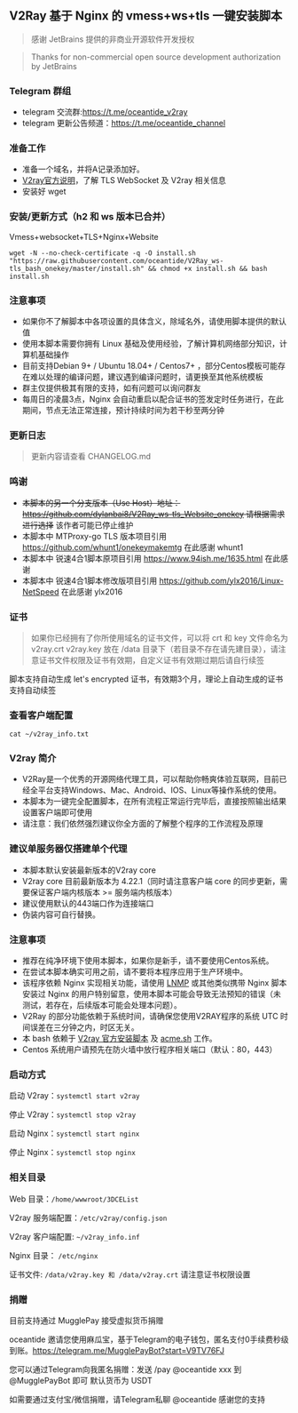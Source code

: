 ## V2Ray 基于 Nginx 的 vmess+ws+tls 一键安装脚本

> 感谢 JetBrains 提供的非商业开源软件开发授权

> Thanks for non-commercial open source development authorization by JetBrains
### Telegram 群组
* telegram 交流群:https://t.me/oceantide_v2ray 
* telegram 更新公告频道：https://t.me/oceantide_channel

### 准备工作
* 准备一个域名，并将A记录添加好。
* [V2ray官方说明](https://www.v2ray.com/)，了解 TLS WebSocket 及 V2ray 相关信息
* 安装好 wget

### 安装/更新方式（h2 和 ws 版本已合并）
Vmess+websocket+TLS+Nginx+Website
```
wget -N --no-check-certificate -q -O install.sh "https://raw.githubusercontent.com/oceantide/V2Ray_ws-tls_bash_onekey/master/install.sh" && chmod +x install.sh && bash install.sh
```

### 注意事项
* 如果你不了解脚本中各项设置的具体含义，除域名外，请使用脚本提供的默认值
* 使用本脚本需要你拥有 Linux 基础及使用经验，了解计算机网络部分知识，计算机基础操作
* 目前支持Debian 9+ / Ubuntu 18.04+ / Centos7+ ，部分Centos模板可能存在难以处理的编译问题，建议遇到编译问题时，请更换至其他系统模板
* 群主仅提供极其有限的支持，如有问题可以询问群友
* 每周日的凌晨3点，Nginx 会自动重启以配合证书的签发定时任务进行，在此期间，节点无法正常连接，预计持续时间为若干秒至两分钟

### 更新日志
> 更新内容请查看 CHANGELOG.md

### 鸣谢
* ~~本脚本的另一个分支版本（Use Host）地址： https://github.com/dylanbai8/V2Ray_ws-tls_Website_onekey 请根据需求进行选择~~ 该作者可能已停止维护
* 本脚本中 MTProxy-go TLS 版本项目引用 https://github.com/whunt1/onekeymakemtg 在此感谢 whunt1
* 本脚本中 锐速4合1脚本原项目引用 https://www.94ish.me/1635.html 在此感谢
* 本脚本中 锐速4合1脚本修改版项目引用 https://github.com/ylx2016/Linux-NetSpeed 在此感谢 ylx2016

### 证书
> 如果你已经拥有了你所使用域名的证书文件，可以将 crt 和 key 文件命名为 v2ray.crt v2ray.key 放在 /data 目录下（若目录不存在请先建目录），请注意证书文件权限及证书有效期，自定义证书有效期过期后请自行续签

脚本支持自动生成 let's encrypted 证书，有效期3个月，理论上自动生成的证书支持自动续签

### 查看客户端配置
`cat ~/v2ray_info.txt`

### V2ray 简介

* V2Ray是一个优秀的开源网络代理工具，可以帮助你畅爽体验互联网，目前已经全平台支持Windows、Mac、Android、IOS、Linux等操作系统的使用。
* 本脚本为一键完全配置脚本，在所有流程正常运行完毕后，直接按照输出结果设置客户端即可使用
* 请注意：我们依然强烈建议你全方面的了解整个程序的工作流程及原理

### 建议单服务器仅搭建单个代理
* 本脚本默认安装最新版本的V2ray core
* V2ray core 目前最新版本为 4.22.1（同时请注意客户端 core 的同步更新，需要保证客户端内核版本 >= 服务端内核版本）
* 建议使用默认的443端口作为连接端口
* 伪装内容可自行替换。

### 注意事项
* 推荐在纯净环境下使用本脚本，如果你是新手，请不要使用Centos系统。
* 在尝试本脚本确实可用之前，请不要将本程序应用于生产环境中。
* 该程序依赖 Nginx 实现相关功能，请使用 [LNMP](https://lnmp.org) 或其他类似携带 Nginx 脚本安装过 Nginx 的用户特别留意，使用本脚本可能会导致无法预知的错误（未测试，若存在，后续版本可能会处理本问题）。
* V2Ray 的部分功能依赖于系统时间，请确保您使用V2RAY程序的系统 UTC 时间误差在三分钟之内，时区无关。
* 本 bash 依赖于 [V2ray 官方安装脚本](https://install.direct/go.sh) 及 [acme.sh](https://github.com/Neilpang/acme.sh) 工作。
* Centos 系统用户请预先在防火墙中放行程序相关端口（默认：80，443）


### 启动方式

启动 V2ray：`systemctl start v2ray`

停止 V2ray：`systemctl stop v2ray`

启动 Nginx：`systemctl start nginx`

停止 Nginx：`systemctl stop nginx`

### 相关目录

Web 目录：`/home/wwwroot/3DCEList`

V2ray 服务端配置：`/etc/v2ray/config.json`

V2ray 客户端配置: `~/v2ray_info.inf`

Nginx 目录： `/etc/nginx`

证书文件: `/data/v2ray.key 和 /data/v2ray.crt` 请注意证书权限设置

### 捐赠

目前支持通过 MugglePay 接受虚拟货币捐赠

oceantide 邀请您使用麻瓜宝，基于Telegram的电子钱包，匿名支付0手续费秒级到账。https://telegram.me/MugglePayBot?start=V9TV76FJ

您可以通过Telegram向我匿名捐赠：发送 /pay @oceantide xxx  到 @MugglePayBot 即可 默认货币为 USDT 

如需要通过支付宝/微信捐赠，请Telegram私聊 @oceantide 感谢您的支持


